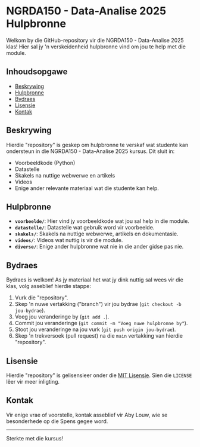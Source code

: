 # NGRDA150 - Data-Analise 2025 Hulpbronne

Welkom by die GitHub-repository vir die NGRDA150 - Data-Analise 2025 klas! Hier sal jy 'n verskeidenheid hulpbronne vind om jou te help met die module.

## Inhoudsopgawe

* [Beskrywing](#beskrywing)
* [Hulpbronne](#hulpbronne)
* [Bydraes](#bydraes)
* [Lisensie](#lisensie)
* [Kontak](#kontak)

## Beskrywing

Hierdie "repository" is geskep om hulpbronne te verskaf wat studente kan ondersteun in die NGRDA150 - Data-Analise 2025 kursus. Dit sluit in:

* Voorbeeldkode (Python)
* Datastelle
* Skakels na nuttige webwerwe en artikels
* Videos
* Enige ander relevante materiaal wat die studente kan help.

## Hulpbronne

* **`voorbeelde/`**: Hier vind jy voorbeeldkode wat jou sal help in die module.
* **`datastelle/`**: Datastelle wat gebruik word vir voorbeelde.
* **`skakels/`**: Skakels na nuttige webwerwe, artikels en dokumentasie.
* **`videos/`**: Videos wat nuttig is vir die module.
* **`diverse/`**: Enige ander hulpbronne wat nie in die ander gidse pas nie.

## Bydraes

Bydraes is welkom! As jy materiaal het wat jy dink nuttig sal wees vir die klas, volg asseblief hierdie stappe:

1.  Vurk die "repository".
2.  Skep 'n nuwe vertakking ("branch") vir jou bydrae (`git checkout -b jou-bydrae`).
3.  Voeg jou veranderinge by (`git add .`).
4.  Commit jou veranderinge (`git commit -m "Voeg nuwe hulpbronne by"`).
5.  Stoot jou veranderinge na jou vurk (`git push origin jou-bydrae`).
6.  Skep 'n trekversoek (pull request) na die `main` vertakking van hierdie "repository".

## Lisensie

Hierdie "repository" is gelisensieer onder die [MIT Lisensie](LICENSE). Sien die `LICENSE` lêer vir meer inligting.

## Kontak

Vir enige vrae of voorstelle, kontak asseblief vir Aby Louw, wie se besonderhede op die Spens gegee word.

---

Sterkte met die kursus!
